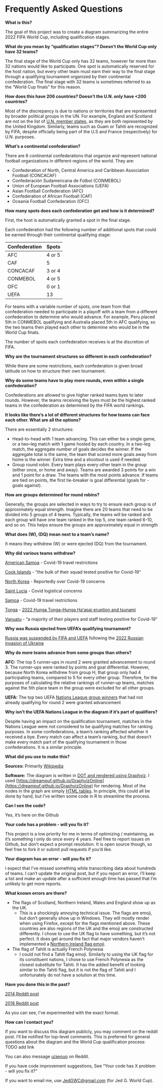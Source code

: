  # Frequently Asked Questions

**What is this?**

The goal of this project was to create a diagram summarizing the entire 2022 FIFA World Cup, including qualification stages.

**What do you mean by “qualification stages”? Doesn’t the World Cup only have 32 teams?**

The final stage of the World Cup only has 32 teams, however far more than 32 nations would like to participate. One spot is automatically reserved for the host nation, but every other team must earn their way to the final stage through a qualifying tournament organized by their continental confederation. The final stage with 32 teams is sometimes referred to as the “World Cup finals” for this reason.

**How does this have 206 countries? Doesn’t the U.N. only have <200 countries?**

Most of the discrepancy is due to nations or territories that are represented by broader political groups in the UN. For example, England and Scotland are not on the list of [U.N. member states](https://www.un.org/en/about-us/member-states), as they are both represented by the United Kingdom. Similarly, teams such as Guam or Tahiti are recognized by FIFA, despite officially being part of the U.S and France (respectively) for U.N. purposes.

**What’s a continental confederation?**

There are 6 continental confederations that organize and represent national football organizations in different regions of the world. They are:

* Confederation of North, Central America and Caribbean Association Football (CONCACAF)
* Confederación Sudamericana de Fútbol (CONMEBOL)
* Union of European Football Associations (UEFA)
* Asian Football Confederation (AFC)
* Confederation of African Football (CAF)
* Oceania Football Confederation (OFC)

**How many spots does each confederation get and how is it determined?**

First, the host is automatically granted a spot in the final stage.

Each confederation had the following number of additional spots that could be earned through their continental qualifying stage:

**Confederation**|**Spots**
--|--
AFC|4 or 5
CAF|5
CONCACAF|3 or 4
CONMEBOL|4 or 5
OFC|0 or 1
UEFA|13

For teams with a variable number of spots, one team from that confederation needed to participate in a playoff with a team from a different confederation to determine who would advance. For example, Peru placed 5th in CONMEBOL qualifying and Australia placed 5th in AFC qualifying, so the two teams then played each other to determine who would be in the World Cup finals.

The number of spots each confederation receives is at the discretion of FIFA.

**Why are the tournament structures so different in each confederation?**

While there are some restrictions, each confederation is given broad latitude on how to structure their own tournament.

**Why do some teams have to play more rounds, even within a single confederation?**

Confederations are allowed to give higher ranked teams byes to later rounds. However, the teams receiving the byes must be the highest ranked teams in the confederation as determined by the FIFA world rankings.

**It looks like there’s a lot of different structures for how teams can face each other. What are all the options?**

There are essentially 2 structures:

* Head-to-head with 1 team advancing. This can either be a single game, or a two-leg match with 1 game hosted by each country. In a two-leg match, the aggregate number of goals decides the winner. If the aggregate total is the same, the team that scored more goals away from home is the winner. Extra time and a shootout is used if needed.
* Group round robin. Every team plays every other team in the group (either once, or home and away). Teams are awarded 3 points for a win and 1 point for a draw. The teams with the most points advance. If teams are tied on points, the first tie-breaker is goal differential (goals for - goals against).

**How are groups determined for round robins?**

Generally, the groups are selected in ways to try to ensure each group is of approximately equal strength. Imagine there are 20 teams that need to be divided into 5 groups of 4 teams. Typically, the teams will be ranked and each group will have one team ranked in the top 5, one team ranked 6-10, and so on. This helps ensure the groups are approximately equal in strength

**What does (W), (DQ) mean next to a team’s name?**

It means they withdrew (W) or were ejected (DQ) from the tournament.

**Why did various teams withdraw?**

[American Samoa](https://www.reuters.com/lifestyle/sports/oceania-mini-tournament-decide-world-cup-playoff-qualifier-2021-11-29/) \- Covid-19 travel restrictions

[Cook Islands](https://www.rnz.co.nz/international/pacific-news/463905/cook-islands-withdraw-from-fifa-world-cup-qualifiers) \- “the bulk of their squad tested positive for Covid-19”

[North Korea](https://apnews.com/article/north-korea-middle-east-health-coronavirus-pandemic-world-cup-e9694d13f52ea8b51274f1f94fe8a5ed) \- Reportedly over Covid-19 concerns

[Saint Lucia](https://www.fifa.com/fifaplus/en/articles/when-st-lucias-world-cup-pull-out-left-hearts-broken) \- Covid logistical concerns

[Samoa](https://www.reuters.com/lifestyle/sports/oceania-mini-tournament-decide-world-cup-playoff-qualifier-2021-11-29/) \- Covid-19 travel restrictions

[Tonga](https://www.fifa.com/tournaments/mens/worldcup/qatar2022/news/tonga-withdraw-from-fifa-world-cup-qatar-2022-tm-ofc-preliminary-competition) \- [2022 Hunga Tonga–Hunga Haʻapai eruption and tsunami](https://en.wikipedia.org/wiki/2022_Hunga_Tonga%E2%80%93Hunga_Ha%CA%BBapai_eruption_and_tsunami)

[Vanuatu](https://www.rnz.co.nz/international/pacific-news/463655/vanuatu-withdraw-from-football-world-cup-qualifiers) \- “a majority of their players and staff testing positive for Covid-19”

**Why was Russia ejected from UEFA’s qualifying tournament?**

[Russia was suspended by FIFA and UEFA](https://www.fifa.com/tournaments/mens/worldcup/qatar2022/media-releases/fifa-uefa-suspend-russian-clubs-and-national-teams-from-all-competitions) following the [2022 Russian invasion of Ukraine](https://en.wikipedia.org/wiki/2022_Russian_invasion_of_Ukraine)

**Why do more teams advance from some groups than others?**

**AFC:** The top 5 runner-ups in round 2 were granted advancement to round 3. The runner-ups were ranked by points and goal differential. However, because North Korea withdrew from group H, that group only had 4 participating teams, compared to 5 for every other group. Therefore, for the purposes of calculating the relative rankings of runner-up teams, matches against the 5th place team in the group were excluded for all other groups.

**UEFA:** The top two UEFA [Nations League group winners](https://en.wikipedia.org/wiki/2020%E2%80%9321_UEFA_Nations_League) that had not already qualifying for round 2 were granted advancement

**Why isn’t the UEFA Nations League in the diagram if it’s part of qualifiers?**

Despite having an impact on the qualification tournament, matches in the Nations League were not considered to be qualifying matches for ranking purposes. In some confederations, a team’s ranking affected whether it received a bye. Every match can affect a team’s ranking, but that doesn’t make every match part of the qualifying tournament in those confederations. It is a similar principle. 

**What did you use to make this?**

**Sources:** Primarily [Wikipedia](https://en.wikipedia.org/wiki/2022_FIFA_World_Cup_qualification)

**Software:** The diagram is written in [DOT and rendered using Graphviz](https://graphviz.org/). I used [https://dreampuf.github.io/GraphvizOnline](https://dreampuf.github.io/GraphvizOnline) for rendering. Most of the nodes in the graph are simply [HTML tables](https://www.w3schools.com/html/html_tables.asp). In principle, this could all be done by hand, but I’ve written some code in R to streamline the process.

**Can I see the code?**

Yes, it’s here on the Github

**Your code has a problem - will you fix it?**

This project is a low priority for me in terms of optimizing / maintaining, as it’s something I only do once every 4 years. Feel free to report issues on Github, but don’t expect a prompt resolution. It is open source though, so feel free to fork it or submit pull requests if you’d like.

**Your diagram has an error - will you fix it?**

I expect that I’ve missed something while transcribing data about hundreds of teams. I can’t update the original post, but if you report an error, I’ll keep a list and make an update after a sufficient enough time has passed that I’m unlikely to get more reports.

**What known errors are there?**

* The flags of Scotland, Northern Ireland, Wales and England show up as the UK.
   * This is a shockingly annoying technical issue. The flags are emoji, but don’t generally show up in Windows. They will mostly render when using Firefox, except for the flags mentioned above. These countries are also regions of the UK and the emoji are constructed differently. I chose to use the UK flag to have something, but it’s not perfect. It does get around the fact that major vendors haven’t implemented a [Northern Ireland flag emoji](https://emojipedia.org/flag-for-northern-ireland-gbnir/).
* The flag of Tahiti is actually French Polynesia
   * I could not find a Tahiti flag emoji. Similarly to using the UK flag for its constituent nations, I chose to use French Polynesia as the closest substitute for Tahiti. It has the added benefit of looking similar to the Tahiti flag, but it is not the flag of Tahiti and I unfortunately do not have a solution at this time.

**Have you done this in the past?**

[2014 Reddit post](https://www.reddit.com/r/soccer/comments/2akovc/203_teams_883_matches_1_champion_a_diagram/)

[2018 Reddit post](https://www.reddit.com/r/soccer/comments/8ywhjs/210_teams_935_matches_1_champion_a_diagram/)

As you can see, I’ve experimented with the exact format.

**How can I contact you?**

If you want to discuss this diagram publicly, you may comment on the reddit post. I’ll be notified for top-level comments. This is preferred for general questions about the diagram and the World Cup qualification process: TODO add link

You can also message [u/aeouo](https://www.reddit.com/user/aeouo) on Reddit.

If you have code improvement suggestions, See “Your code has X problem - will you fix it?”

If you want to email me, use [JedGWC@gmail.com](mailto:JedGWC@gmail.com) (for Jed G. World Cup). 
